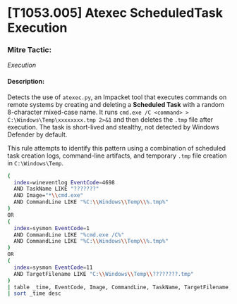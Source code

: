# [T1053.005] Atexec ScheduledTask Execution

### Mitre Tactic:  
*Execution*

#### Description:  
Detects the use of `atexec.py`, an Impacket tool that executes commands on remote systems by creating and deleting a **Scheduled Task** with a random 8-character mixed-case name. It runs `cmd.exe /C <command> > C:\Windows\Temp\xxxxxxxx.tmp 2>&1` and then deletes the `.tmp` file after execution. The task is short-lived and stealthy, not detected by Windows Defender by default.

This rule attempts to identify this pattern using a combination of scheduled task creation logs, command-line artifacts, and temporary `.tmp` file creation in `C:\Windows\Temp`.

```bash
(
  index=wineventlog EventCode=4698
  AND TaskName LIKE "???????"
  AND Image="*\\cmd.exe"
  AND CommandLine LIKE "%C:\\Windows\\Temp\\%.tmp%"
)
OR
(
  index=sysmon EventCode=1
  AND CommandLine LIKE "%cmd.exe /C%" 
  AND CommandLine LIKE "%C:\\Windows\\Temp\\%.tmp%"
)
OR
(
  index=sysmon EventCode=11
  AND TargetFilename LIKE "C:\\Windows\\Temp\\????????.tmp"
)
| table _time, EventCode, Image, CommandLine, TaskName, TargetFilename, User, ComputerName
| sort _time desc
```